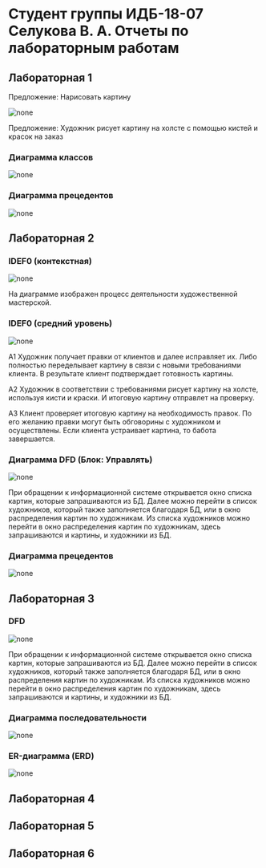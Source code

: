# Студент группы ИДБ-18-07 Селукова В. А. Отчеты по лабораторным работам #

## Лабораторная 1

Предложение: Нарисовать картину

![none](https://github.com/V3nji/selukova.github.io/blob/e45ee388ba881ed0f308c08608e6489dfbd9c4be/lab%201/01_A-0.png)

Предложение: Художник рисует картину на холсте с помощью кистей и красок на заказ

### Диаграмма классов

![none](https://github.com/V3nji/selukova.github.io/blob/c2e7ab1ab9b1da5ba62f05cad5e5b78c29dc1230/lab%201/d1.png)

### Диаграмма прецедентов

![none](https://github.com/V3nji/selukova.github.io/blob/c2e7ab1ab9b1da5ba62f05cad5e5b78c29dc1230/lab%201/d2.png)

## Лабораторная 2

### IDEF0 (контекстная)

![none](https://github.com/V3nji/selukova.github.io/blob/main/lab%202/01_A-0.png)

На диаграмме изображен процесс деятельности художественной мастерской.

### IDEF0 (средний уровень)

![none](https://github.com/V3nji/selukova.github.io/blob/main/lab%202/02_A0.png)

A1 Художник получает правки от клиентов и далее исправляет их. Либо полностью переделывает картину в связи с новыми требованиями клиента. В результате клиент подтверждает готовность картины.

А2 Художник в соответствии с требованиями рисует картину на холсте, используя кисти и краски. И итоговую картину отправлет на проверку.

А3 Клиент проверяет итоговую картину на необходимость правок. По его желанию правки могут быть обговорины с художником и осуществлены. Если клиента устраивает картина, то бабота завершается.

### Диаграмма DFD (Блок: Управлять)

![none](https://github.com/V3nji/selukova.github.io/blob/main/lab%202/03_A3.png)

При обращении к информационной системе открывается окно списка картин, которые запрашиваются из БД. Далее можно перейти в список художников, который также заполняется благодаря БД, или в окно распределения картин по художникам. Из списка художников  можно перейти в окно распределения картин по художникам, здесь запрашиваются и картины, и художники из БД.

### Диаграмма прецедентов

![none](https://github.com/V3nji/selukova.github.io/blob/main/lab%202/r4.png)

## Лабораторная 3

### DFD

![none](https://github.com/V3nji/selukova.github.io/blob/main/lab%202/03_A3.png)

При обращении к информационной системе открывается окно списка картин, которые запрашиваются из БД. Далее можно перейти в список художников, который также заполняется благодаря БД, или в окно распределения картин по художникам. Из списка художников  можно перейти в окно распределения картин по художникам, здесь запрашиваются и картины, и художники из БД.

### Диаграмма последовательности

![none](https://github.com/V3nji/selukova.github.io/blob/main/lab%203/m1.png)

### ER-диаграмма (ERD)

![none](https://github.com/V3nji/selukova.github.io/blob/main/lab%203/m2.png)

## Лабораторная 4

## Лабораторная 5

## Лабораторная 6
